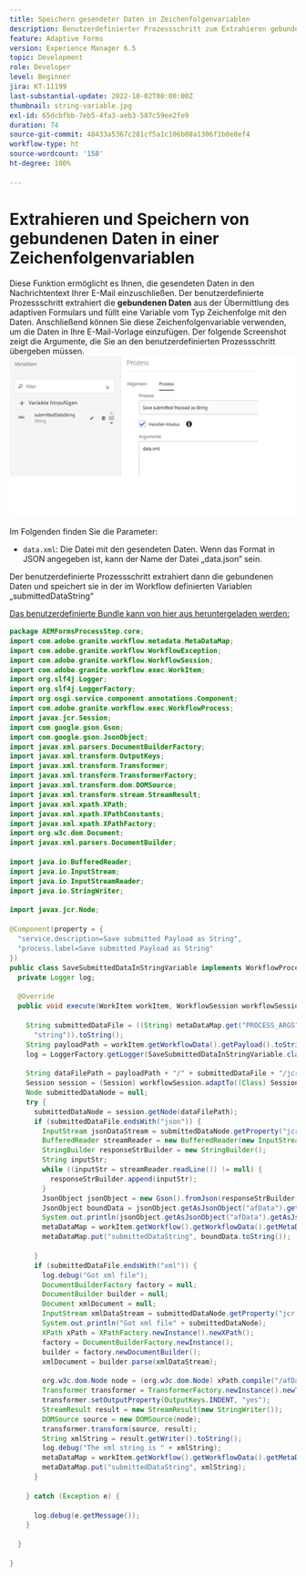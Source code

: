 ```yaml
---
title: Speichern gesendeter Daten in Zeichenfolgenvariablen
description: Benutzerdefinierter Prozessschritt zum Extrahieren gebundener Daten und Speichern in einer Workflow-Variablen vom Typ Zeichenfolge
feature: Adaptive Forms
version: Experience Manager 6.5
topic: Development
role: Developer
level: Beginner
jira: KT-11199
last-substantial-update: 2022-10-02T00:00:00Z
thumbnail: string-variable.jpg
exl-id: 65dcbfbb-7eb5-4fa3-aeb3-587c59ee2fe9
duration: 74
source-git-commit: 48433a5367c281cf5a1c106b08a1306f1b0e8ef4
workflow-type: ht
source-wordcount: '158'
ht-degree: 100%

---
```


# Extrahieren und Speichern von gebundenen Daten in einer Zeichenfolgenvariablen

Diese Funktion ermöglicht es Ihnen, die gesendeten Daten in den Nachrichtentext Ihrer E-Mail einzuschließen. Der benutzerdefinierte Prozessschritt extrahiert die **gebundenen Daten** aus der Übermittlung des adaptiven Formulars und füllt eine Variable vom Typ Zeichenfolge mit den Daten. Anschließend können Sie diese Zeichenfolgenvariable verwenden, um die Daten in Ihre E-Mail-Vorlage einzufügen.
Der folgende Screenshot zeigt die Argumente, die Sie an den benutzerdefinierten Prozessschritt übergeben müssen.
![process-step](assets/save-submitted-data-string.png)

Im Folgenden finden Sie die Parameter:

* `data.xml`: Die Datei mit den gesendeten Daten. Wenn das Format in JSON angegeben ist, kann der Name der Datei „data.json“ sein.

Der benutzerdefinierte Prozessschritt extrahiert dann die gebundenen Daten und speichert sie in der im Workflow definierten Variablen „submittedDataString“


[Das benutzerdefinierte Bundle kann von hier aus heruntergeladen werden:](assets/AEMFormsProcessStep.core-1.0.0-SNAPSHOT.jar)

```java
package AEMFormsProcessStep.core;
import com.adobe.granite.workflow.metadata.MetaDataMap;
import com.adobe.granite.workflow.WorkflowException;
import com.adobe.granite.workflow.WorkflowSession;
import com.adobe.granite.workflow.exec.WorkItem;
import org.slf4j.Logger;
import org.slf4j.LoggerFactory;
import org.osgi.service.component.annotations.Component;
import com.adobe.granite.workflow.exec.WorkflowProcess;
import javax.jcr.Session;
import com.google.gson.Gson;
import com.google.gson.JsonObject;
import javax.xml.parsers.DocumentBuilderFactory;
import javax.xml.transform.OutputKeys;
import javax.xml.transform.Transformer;
import javax.xml.transform.TransformerFactory;
import javax.xml.transform.dom.DOMSource;
import javax.xml.transform.stream.StreamResult;
import javax.xml.xpath.XPath;
import javax.xml.xpath.XPathConstants;
import javax.xml.xpath.XPathFactory;
import org.w3c.dom.Document;
import javax.xml.parsers.DocumentBuilder;

import java.io.BufferedReader;
import java.io.InputStream;
import java.io.InputStreamReader;
import java.io.StringWriter;

import javax.jcr.Node;

@Component(property = {
  "service.description=Save submitted Payload as String",
  "process.label=Save submitted Payload as String"
})
public class SaveSubmittedDataInStringVariable implements WorkflowProcess {
  private Logger log;

  @Override
  public void execute(WorkItem workItem, WorkflowSession workflowSession, MetaDataMap metaDataMap) throws WorkflowException {

    String submittedDataFile = ((String) metaDataMap.get("PROCESS_ARGS", (Object)
      "string")).toString();
    String payloadPath = workItem.getWorkflowData().getPayload().toString();
    log = LoggerFactory.getLogger(SaveSubmittedDataInStringVariable.class);

    String dataFilePath = payloadPath + "/" + submittedDataFile + "/jcr:content";
    Session session = (Session) workflowSession.adaptTo((Class) Session.class);
    Node submittedDataNode = null;
    try {
      submittedDataNode = session.getNode(dataFilePath);
      if (submittedDataFile.endsWith("json")) {
        InputStream jsonDataStream = submittedDataNode.getProperty("jcr:data").getBinary().getStream();
        BufferedReader streamReader = new BufferedReader(new InputStreamReader(jsonDataStream, "UTF-8"));
        StringBuilder responseStrBuilder = new StringBuilder();
        String inputStr;
        while ((inputStr = streamReader.readLine()) != null) {
          responseStrBuilder.append(inputStr);
        }
        JsonObject jsonObject = new Gson().fromJson(responseStrBuilder.toString(), JsonObject.class);
        JsonObject boundData = jsonObject.getAsJsonObject("afData").getAsJsonObject("afBoundData").getAsJsonObject("data");
        System.out.println(jsonObject.getAsJsonObject("afData").getAsJsonObject("afBoundData").getAsJsonObject("data"));
        metaDataMap = workItem.getWorkflow().getWorkflowData().getMetaDataMap();
        metaDataMap.put("submittedDataString", boundData.toString());

      }
      if (submittedDataFile.endsWith("xml")) {
        log.debug("Got xml file");
        DocumentBuilderFactory factory = null;
        DocumentBuilder builder = null;
        Document xmlDocument = null;
        InputStream xmlDataStream = submittedDataNode.getProperty("jcr:data").getBinary().getStream();
        System.out.println("Got xml file" + submittedDataNode);
        XPath xPath = XPathFactory.newInstance().newXPath();
        factory = DocumentBuilderFactory.newInstance();
        builder = factory.newDocumentBuilder();
        xmlDocument = builder.parse(xmlDataStream);

        org.w3c.dom.Node node = (org.w3c.dom.Node) xPath.compile("/afData/afBoundData").evaluate(xmlDocument, XPathConstants.NODE);
        Transformer transformer = TransformerFactory.newInstance().newTransformer();
        transformer.setOutputProperty(OutputKeys.INDENT, "yes");
        StreamResult result = new StreamResult(new StringWriter());
        DOMSource source = new DOMSource(node);
        transformer.transform(source, result);
        String xmlString = result.getWriter().toString();
        log.debug("The xml string is " + xmlString);
        metaDataMap = workItem.getWorkflow().getWorkflowData().getMetaDataMap();
        metaDataMap.put("submittedDataString", xmlString);
      }

    } catch (Exception e) {
      
      log.debug(e.getMessage());
    }

  }

}
```
